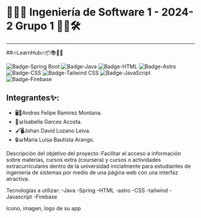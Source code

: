 # 👩‍💻🔧 Ingeniería de Software 1 - 2024-2 Grupo 1 👨‍💻🛠️

---

##🔥LearnHub🔥📦📚👩‍💻

![Badge-Spring Boot](https://img.shields.io/badge/Spring%20Boot-6DB33F?style=for-the-badge&logo=spring-boot&logoColor=white)
![Badge-Java](https://img.shields.io/badge/Java-007396?style=for-the-badge&logo=java&logoColor=white)
![Badge-HTML](https://img.shields.io/badge/HTML5-E34F26?style=for-the-badge&logo=html5&logoColor=white)
![Badge-Astro](https://img.shields.io/badge/Astro-FF5D01?style=for-the-badge&logo=astro&logoColor=white)
![Badge-CSS](https://img.shields.io/badge/CSS3-1572B6?style=for-the-badge&logo=css3&logoColor=white)
![Badge-Tailwind CSS](https://img.shields.io/badge/Tailwind%20CSS-06B6D4?style=for-the-badge&logo=tailwindcss&logoColor=white)
![Badge-JavaScript](https://img.shields.io/badge/JavaScript-F7DF1E?style=for-the-badge&logo=javascript&logoColor=black)
![Badge-Firebase](https://img.shields.io/badge/Firebase-FFCA28?style=for-the-badge&logo=firebase&logoColor=black)

## Integrantes✨:

- 🖥️🚀Andres Felipe Ramirez Montana.
- 🎨📊Isabella Garces Acosta.
- 🖌️🖥️Johan David Lozano Leiva.
- 🔒📊Maria Luisa Bautista Arango.


Descripción del objetivo del proyecto: 
Facilitar el acceso a información sobre materias, cursos extra (coursera)
y cursos o actividades extracurriculares dentro de la universidad inicialmente
para estudiantes de ingeniería de sistemas por medio de una página web con 
una interfaz atractiva.

Tecnologías a utilizar:
-Java -Spring -HTML -astro -CSS -tailwind -Javascript -Firebase

Icono, imagen, logo de su app
